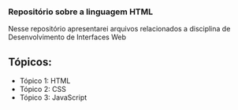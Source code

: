 ### Repositório sobre a linguagem HTML

Nesse repositório apresentarei arquivos relacionados a disciplina de Desenvolvimento de Interfaces Web

## Tópicos:

- Tópico 1: HTML
- Tópico 2: CSS
- Tópico 3: JavaScript
